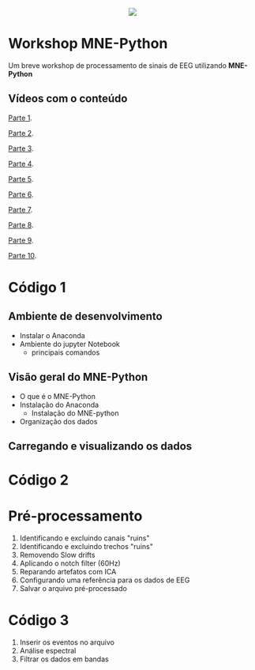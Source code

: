 <p align="center">
 <img src=https://mne.tools/stable/_images/mne_logo.svg>
 
</p>

# Workshop MNE-Python
Um breve workshop de processamento de sinais de EEG utilizando **MNE-Python** 

## Vídeos com o conteúdo

[Parte 1](https://www.youtube.com/watch?v=Dx-qFY-RWjM).

[Parte 2](https://www.youtube.com/watch?v=-6MSJlK3OaI).

[Parte 3](https://www.youtube.com/watch?v=j87AJRGYFSU).

[Parte 4](https://www.youtube.com/watch?v=VZi3Zrr6OUg).

[Parte 5](https://www.youtube.com/watch?v=lhajkRVZbFY).

[Parte 6](https://www.youtube.com/watch?v=WelUVRMNM-0).

[Parte 7](https://www.youtube.com/watch?v=iMo5ueA-Fdw).

[Parte 8](https://www.youtube.com/watch?v=Dq9vLogq0Zk).

[Parte 9](https://www.youtube.com/watch?v=GFLgzMuyQgQ).

[Parte 10](https://www.youtube.com/watch?v=Vmjr4UTBW2E).


# **Código 1**

## Ambiente de desenvolvimento
- Instalar o Anaconda 
- Ambiente do jupyter Notebook
    - principais comandos

## Visão geral do MNE-Python
- O que é o MNE-Python
- Instalação do Anaconda
    - Instalação do MNE-python
- Organização dos dados

## Carregando e visualizando os dados 

# **Código 2**

# Pré-processamento
1. Identificando e excluindo canais "ruins"
2. Identificando e excluindo trechos "ruins"
3. Removendo Slow drifts
4. Aplicando o notch filter (60Hz)
5. Reparando artefatos com ICA
6. Configurando uma referência para os dados de EEG
7. Salvar o arquivo pré-processado

# **Código 3**
1. Inserir os eventos no arquivo
2. Análise espectral
3. Filtrar os dados em bandas


